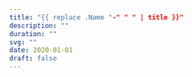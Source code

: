 ```yaml
---
title: "{{ replace .Name "-" " " | title }}"
description: ""
duration: ""
svg: ""
date: 2020-01-01
draft: false
---
```




